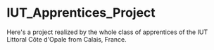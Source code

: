 # IUT_Apprentices_Project
Here's a project realized by the whole class of apprentices of the IUT Littoral Côte d'Opale from Calais, France.
